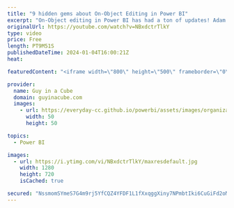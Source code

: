 ```yaml
---
title: "9 hidden gems about On-Object Editing in Power BI"
excerpt: "On-Object editing in Power BI has had a ton of updates! Adam walks through 9 hidden gems you probably didn't know about using it. You definitely want to see the last one!  Power BI December 2023 Feature Summary https://powerbi.microsoft.com/en-us/blog/power-bi-december-2023-feature-summary/  Use on-object"
originalUrl: https://youtube.com/watch?v=NBxdctrTlkY
type: video
price: Free
length: PT9M51S
publishedDateTime: 2024-01-04T16:00:21Z
heat: 

featuredContent: "<iframe width=\"800\" height=\"500\" frameborder=\"0\" src=\"https://www.youtube.com/embed/NBxdctrTlkY\" allow=\"accelerometer; autoplay; encrypted-media; gyroscope; picture-in-picture\" allowfullscreen></iframe>"

provider:
  name: Guy in a Cube
  domain: guyinacube.com
  images:
    - url: https://everyday-cc.github.io/powerbi/assets/images/organizations/guyinacube.com-50x50.jpg
      width: 50
      height: 50

topics:
  - Power BI

images:
  - url: https://i.ytimg.com/vi/NBxdctrTlkY/maxresdefault.jpg
    width: 1280
    height: 720
    isCached: true

secured: "NssmomSYmeS7G4m9rj5YfCQZ4YFDF1L1fXxqggXiny7NPmbtIki6CuGiFd2oMll9VuwV7LUUYnu4Gv3n7TmLGX6GVnmIrHRVChSaCfMZLDR2tfkRewxVruN/hmcRRvyaZDrUx1JjQ0ztDOuZGmEy7/wqCGM+yMy8RCdbgmsx/5OJkDs9NQse66qJVqrUcFsGRmP3iV23/XrKKE3yWs56bwMwN9FGwSLDzymULnp0vBjvqWy369EIogoQu5A2+YdQbsEmF+avmk9W1KEuoTkbTOlLrl9jX5nfPo94AvqjoWikiEyeEuUS1getMpZ3lQq6JxRf3XDCT+5SHSevwT3lh+k/CrlMyxL0ydwkofNeAvx++gvj+ORh178OAFSljE7ZlbnELGEwcFO6aQiH2Xh5U8JxBR6uq/FpAlWjpncIxkU=;9r6fcXSQDKS7Ol0Up2vD1Q=="
---
```


